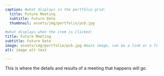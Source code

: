 ```yaml
---
caption: #what displays in the portfolio grid:
  title: Future Meeting
  subtitle: Future Date
  thumbnail: assets/img/portfolio/pcb.jpg
  
#what displays when the item is clicked:
title: Future Meeting
subtitle: Future Date
image: assets/img/portfolio/pcb.jpg #main image, can be a link or a file in assets/img/portfolio
alt: image alt text

---
```

This is where the details and results of a meeting that happens will go.

